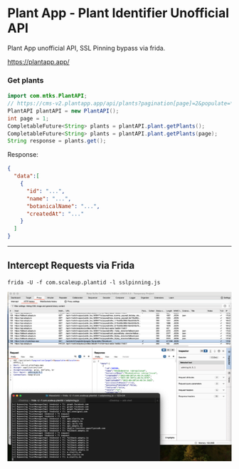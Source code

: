 # Plant App - Plant Identifier Unofficial API
Plant App unofficial API, SSL Pinning bypass via frida.



https://plantapp.app/

### Get plants

```java
import com.mtks.PlantAPI;
// https://cms-v2.plantapp.app/api/plants?pagination[page]=2&populate=*&locale=en
PlantAPI plantAPI = new PlantAPI();
int page = 1;
CompletableFuture<String> plants = plantAPI.plant.getPlants();
CompletableFuture<String> plants = plantAPI.plant.getPlants(page);
String response = plants.get();
```
Response:
```json
{
  "data":[
    {
      "id": "...",
      "name": "...",
      "botanicalName": "...",
      "createdAt": "..."
    }
  ]
}
```
--- 
## Intercept Requests via Frida

```shell
frida -U -f com.scaleup.plantid -l sslpinning.js
```

<img src="assets/frida-ss.png" alt="frida"/>